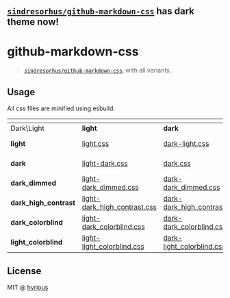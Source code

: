 ## [`sindresorhus/github-markdown-css`][1] has dark theme now!

# github-markdown-css

> [`sindresorhus/github-markdown-css`][1], with all variants.

## Usage

All css files are minified using esbuild.

| <!-- --> | <!-- --> | <!-- --> | <!-- --> | <!-- --> | <!-- --> |
| - | - | - | - | - | - |
| Dark\Light | **light** | **dark** | **dark_dimmed** | **dark_high_contrast** | **dark_colorblind** | **light_colorblind** |
| **light** | [light.css](https://cdn.jsdelivr.net/gh/hyrious/github-markdown-css@main/dist/light.css) | [dark-light.css](https://cdn.jsdelivr.net/gh/hyrious/github-markdown-css@main/dist/dark-light.css) | [dark_dimmed-light.css](https://cdn.jsdelivr.net/gh/hyrious/github-markdown-css@main/dist/dark_dimmed-light.css) | [dark_high_contrast-light.css](https://cdn.jsdelivr.net/gh/hyrious/github-markdown-css@main/dist/dark_high_contrast-light.css) | [dark_colorblind-light.css](https://cdn.jsdelivr.net/gh/hyrious/github-markdown-css@main/dist/dark_colorblind-light.css) | [light_colorblind-light.css](https://cdn.jsdelivr.net/gh/hyrious/github-markdown-css@main/dist/light_colorblind-light.css) |
| **dark** | [light-dark.css](https://cdn.jsdelivr.net/gh/hyrious/github-markdown-css@main/dist/light-dark.css) | [dark.css](https://cdn.jsdelivr.net/gh/hyrious/github-markdown-css@main/dist/dark.css) | [dark_dimmed-dark.css](https://cdn.jsdelivr.net/gh/hyrious/github-markdown-css@main/dist/dark_dimmed-dark.css) | [dark_high_contrast-dark.css](https://cdn.jsdelivr.net/gh/hyrious/github-markdown-css@main/dist/dark_high_contrast-dark.css) | [dark_colorblind-dark.css](https://cdn.jsdelivr.net/gh/hyrious/github-markdown-css@main/dist/dark_colorblind-dark.css) | [light_colorblind-dark.css](https://cdn.jsdelivr.net/gh/hyrious/github-markdown-css@main/dist/light_colorblind-dark.css) |
| **dark_dimmed** | [light-dark_dimmed.css](https://cdn.jsdelivr.net/gh/hyrious/github-markdown-css@main/dist/light-dark_dimmed.css) | [dark-dark_dimmed.css](https://cdn.jsdelivr.net/gh/hyrious/github-markdown-css@main/dist/dark-dark_dimmed.css) | [dark_dimmed.css](https://cdn.jsdelivr.net/gh/hyrious/github-markdown-css@main/dist/dark_dimmed.css) | [dark_high_contrast-dark_dimmed.css](https://cdn.jsdelivr.net/gh/hyrious/github-markdown-css@main/dist/dark_high_contrast-dark_dimmed.css) | [dark_colorblind-dark_dimmed.css](https://cdn.jsdelivr.net/gh/hyrious/github-markdown-css@main/dist/dark_colorblind-dark_dimmed.css) | [light_colorblind-dark_dimmed.css](https://cdn.jsdelivr.net/gh/hyrious/github-markdown-css@main/dist/light_colorblind-dark_dimmed.css) |
| **dark_high_contrast** | [light-dark_high_contrast.css](https://cdn.jsdelivr.net/gh/hyrious/github-markdown-css@main/dist/light-dark_high_contrast.css) | [dark-dark_high_contrast.css](https://cdn.jsdelivr.net/gh/hyrious/github-markdown-css@main/dist/dark-dark_high_contrast.css) | [dark_dimmed-dark_high_contrast.css](https://cdn.jsdelivr.net/gh/hyrious/github-markdown-css@main/dist/dark_dimmed-dark_high_contrast.css) | [dark_high_contrast.css](https://cdn.jsdelivr.net/gh/hyrious/github-markdown-css@main/dist/dark_high_contrast.css) | [dark_colorblind-dark_high_contrast.css](https://cdn.jsdelivr.net/gh/hyrious/github-markdown-css@main/dist/dark_colorblind-dark_high_contrast.css) | [light_colorblind-dark_high_contrast.css](https://cdn.jsdelivr.net/gh/hyrious/github-markdown-css@main/dist/light_colorblind-dark_high_contrast.css) |
| **dark_colorblind** | [light-dark_colorblind.css](https://cdn.jsdelivr.net/gh/hyrious/github-markdown-css@main/dist/light-dark_colorblind.css) | [dark-dark_colorblind.css](https://cdn.jsdelivr.net/gh/hyrious/github-markdown-css@main/dist/dark-dark_colorblind.css) | [dark_dimmed-dark_colorblind.css](https://cdn.jsdelivr.net/gh/hyrious/github-markdown-css@main/dist/dark_dimmed-dark_colorblind.css) | [dark_high_contrast-dark_colorblind.css](https://cdn.jsdelivr.net/gh/hyrious/github-markdown-css@main/dist/dark_high_contrast-dark_colorblind.css) | [dark_colorblind.css](https://cdn.jsdelivr.net/gh/hyrious/github-markdown-css@main/dist/dark_colorblind.css) | [light_colorblind-dark_colorblind.css](https://cdn.jsdelivr.net/gh/hyrious/github-markdown-css@main/dist/light_colorblind-dark_colorblind.css) |
| **light_colorblind** | [light-light_colorblind.css](https://cdn.jsdelivr.net/gh/hyrious/github-markdown-css@main/dist/light-light_colorblind.css) | [dark-light_colorblind.css](https://cdn.jsdelivr.net/gh/hyrious/github-markdown-css@main/dist/dark-light_colorblind.css) | [dark_dimmed-light_colorblind.css](https://cdn.jsdelivr.net/gh/hyrious/github-markdown-css@main/dist/dark_dimmed-light_colorblind.css) | [dark_high_contrast-light_colorblind.css](https://cdn.jsdelivr.net/gh/hyrious/github-markdown-css@main/dist/dark_high_contrast-light_colorblind.css) | [dark_colorblind-light_colorblind.css](https://cdn.jsdelivr.net/gh/hyrious/github-markdown-css@main/dist/dark_colorblind-light_colorblind.css) | [light_colorblind.css](https://cdn.jsdelivr.net/gh/hyrious/github-markdown-css@main/dist/light_colorblind.css) |

## License

MIT @ [hyrious](https://github.com/hyrious)

[1]: https://github.com/sindresorhus/github-markdown-css
